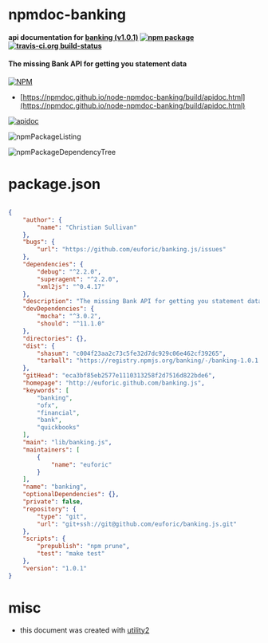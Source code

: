 # npmdoc-banking

#### api documentation for  [banking (v1.0.1)](http://euforic.github.com/banking.js)  [![npm package](https://img.shields.io/npm/v/npmdoc-banking.svg?style=flat-square)](https://www.npmjs.org/package/npmdoc-banking) [![travis-ci.org build-status](https://api.travis-ci.org/npmdoc/node-npmdoc-banking.svg)](https://travis-ci.org/npmdoc/node-npmdoc-banking)

#### The missing Bank API for getting you statement data

[![NPM](https://nodei.co/npm/banking.png?downloads=true&downloadRank=true&stars=true)](https://www.npmjs.com/package/banking)

- [https://npmdoc.github.io/node-npmdoc-banking/build/apidoc.html](https://npmdoc.github.io/node-npmdoc-banking/build/apidoc.html)

[![apidoc](https://npmdoc.github.io/node-npmdoc-banking/build/screenCapture.buildCi.browser.%252Ftmp%252Fbuild%252Fapidoc.html.png)](https://npmdoc.github.io/node-npmdoc-banking/build/apidoc.html)

![npmPackageListing](https://npmdoc.github.io/node-npmdoc-banking/build/screenCapture.npmPackageListing.svg)

![npmPackageDependencyTree](https://npmdoc.github.io/node-npmdoc-banking/build/screenCapture.npmPackageDependencyTree.svg)



# package.json

```json

{
    "author": {
        "name": "Christian Sullivan"
    },
    "bugs": {
        "url": "https://github.com/euforic/banking.js/issues"
    },
    "dependencies": {
        "debug": "^2.2.0",
        "superagent": "^2.2.0",
        "xml2js": "^0.4.17"
    },
    "description": "The missing Bank API for getting you statement data",
    "devDependencies": {
        "mocha": "^3.0.2",
        "should": "^11.1.0"
    },
    "directories": {},
    "dist": {
        "shasum": "c004f23aa2c73c5fe32d7dc929c06e462cf39265",
        "tarball": "https://registry.npmjs.org/banking/-/banking-1.0.1.tgz"
    },
    "gitHead": "eca3bf85eb2577e1110313258f2d7516d822bde6",
    "homepage": "http://euforic.github.com/banking.js",
    "keywords": [
        "banking",
        "ofx",
        "financial",
        "bank",
        "quickbooks"
    ],
    "main": "lib/banking.js",
    "maintainers": [
        {
            "name": "euforic"
        }
    ],
    "name": "banking",
    "optionalDependencies": {},
    "private": false,
    "repository": {
        "type": "git",
        "url": "git+ssh://git@github.com/euforic/banking.js.git"
    },
    "scripts": {
        "prepublish": "npm prune",
        "test": "make test"
    },
    "version": "1.0.1"
}
```



# misc
- this document was created with [utility2](https://github.com/kaizhu256/node-utility2)
